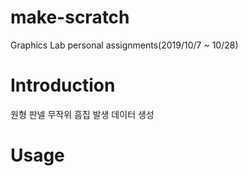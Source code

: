 # make-scratch
Graphics Lab personal assignments(2019/10/7 ~ 10/28)

# Introduction
원형 판넬 무작위 흠집 발생 데이터 생성

# Usage
